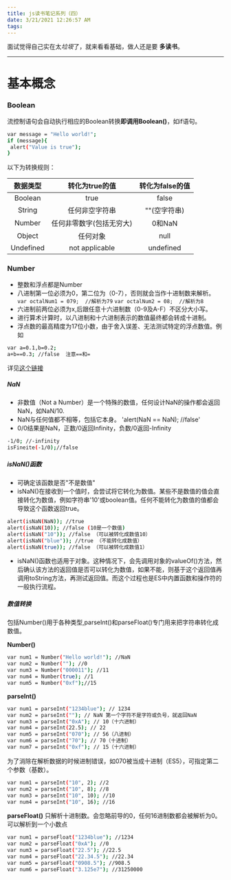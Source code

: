 ```yaml
---
title: js读书笔记系列（四）
date: 3/21/2021 12:26:57 AM 
tags:
---
```




面试觉得自己实在太*垃圾*了，就来看看基础，做人还是要 **多读书**。
*****  
# 基本概念

### Boolean
流控制语句会自动执行相应的Boolean转换**即调用Boolean()**，如if语句。
```bash
var message = "Hello world!"; 
if (message){ 
 alert("Value is true"); 
}
```
以下为转换规则：

| 数据类型 | 转化为true的值 | 转化为false的值 |
| :-: | :-: | :-: |
| Boolean | true | false |
| String | 任何非空字符串 | ""(空字符串) |
| Number | 任何非零数字(包括无穷大) | 0和NaN |
| Object | 任何对象 | null |
| Undefined | not applicable | undefined |

### Number  

- 整数和浮点都是Number   
- 八进制第一位必须为0，第二位为（0-7），否则就会当作十进制数来解析。
`var octalNum1 = 079;  //解析为79`
`var octalNum2 = 08;  //解析为8`
- 六进制前两位必须为x,后跟任意十六进制数（0-9及A-F）不区分大小写。
- 进行算术计算时，以八进制和十六进制表示的数值最终都会转成十进制。
- 浮点数的最高精度为17位小数，由于舍入误差、无法测试特定的浮点数值。例如
``` bash  
var a=0.1,b=0.2;
a+b==0.3; //false  注意==和=
```
详见[这个链接](https://blog.csdn.net/weixin_44591840/article/details/93966720)

##### NaN

- 非数值（Not a Number）是一个特殊的数值，任何设计NaN的操作都会返回NaN，如NaN/10.
- NaN与任何值都不相等，包括它本身。
'alert(NaN == NaN); //false'
- 0/0结果是NaN，正数/0返回Infinity，负数/0返回-Infinity
```bash
-1/0; //-infinity
isFineite(-1/0);//false
```

##### isNaN()函数

- 可确定该函数是否"不是数值"
- isNaN()在接收到一个值时，会尝试将它转化为数值。某些不是数值的值会直接转化为数值，例如字符串'10'或boolean值。任何不能转化为数值的值都会导致这个函数返回true。
``` bash  
alert(isNaN(NaN)); //true 
alert(isNaN(10)); //false (10是一个数值)
alert(isNaN("10")); //false （可以被转化成数值10）
alert(isNaN("blue")); //true （不能转化成数值）
alert(isNaN(true)); //false	（可以被转化成数值1）
```
- isNaN()函数也适用于对象。这种情况下，会先调用对象的valueOf()方法，然后确认该方法的返回值是否可以转化为数值，如果不能，则基于这个返回值再调用toString方法，再测试返回值。而这个过程也是ES中内置函数和操作符的一般执行流程。

##### 数值转换
包括Number()用于各种类型,parseInt()和parseFloat()专门用来把字符串转化成数值。

**Number()**
``` bash  
var num1 = Number("Hello world!"); //NaN
var num2 = Number(""); //0 
var num3 = Number("000011"); //11 
var num4 = Number(true); //1
var num5 = Number("0xf");//15
```
**parseInt()**
``` bash  
var num1 = parseInt("1234blue"); // 1234   
var num2 = parseInt(""); // NaN 第一个字符不是字符或负号，就返回NaN
var num3 = parseInt("0xA"); // 10（十六进制）
var num4 = parseInt(22.5); // 22 
var num5 = parseInt("070"); // 56（八进制）
var num6 = parseInt("70"); // 70（十进制）
var num7 = parseInt("0xf"); // 15（十六进制）
```
为了消除在解析数据的时候进制错误，如070被当成十进制（ES5），可指定第二个参数（基数）。
``` bash  
var num1 = parseInt("10", 2); //2   
var num2 = parseInt("10", 8); //8   
var num3 = parseInt("10", 10); //10    
var num4 = parseInt("10", 16); //16 
```
**parseFloat()**
只解析十进制数。会忽略前导的0，任何16进制数都会被解析为0。可以解析到一个小数点
``` bash
var num1 = parseFloat("1234blue"); //1234
var num2 = parseFloat("0xA"); //0 
var num3 = parseFloat("22.5"); //22.5 
var num4 = parseFloat("22.34.5"); //22.34 
var num5 = parseFloat("0908.5"); //908.5 
var num6 = parseFloat("3.125e7"); //31250000​
```
